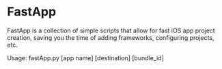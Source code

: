 FastApp
=======

FastApp is a collection of simple scripts that allow for fast iOS app project creation, saving you the time of adding frameworks, configuring projects, etc.


Usage: fastApp.py \[app name\] \[destination\] \[bundle_id\]
